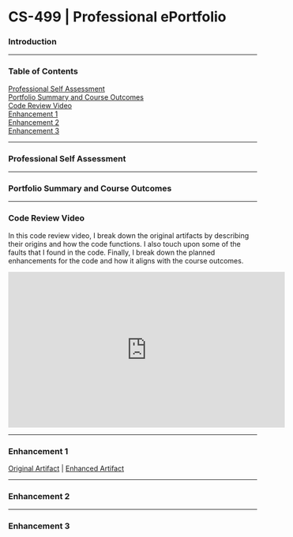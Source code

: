 # CS-499 | Professional ePortfolio

### Introduction

<hr>

### Table of Contents
[Professional Self Assessment](#professional-self-assessment)<br>
[Portfolio Summary and Course Outcomes](#portfolio-summary-and-course-outcomes)<br>
[Code Review Video](#code-review-video)<br>
[Enhancement 1](#enhancement-1)<br>
[Enhancement 2](#enhancement-2)<br>
[Enhancement 3](#enhancement-3)<br>

<hr>

### Professional Self Assessment

<hr>

### Portfolio Summary and Course Outcomes

<hr>

### Code Review Video

In this code review video, I break down the original artifacts by describing their origins and how the code functions. I also touch upon some of the faults that I found in the code. Finally, I break down the planned
enhancements for the code and how it aligns with the course outcomes.
<div style="position: relative;"> 
  <iframe width="560" height="315" 
    src="https://www.youtube.com/embed/wVK2klug9gw?si=hs3apkGi6iQNJYci" 
    title="YouTube video player" frameborder="0" allow="accelerometer; autoplay; clipboard-write; encrypted-media; gyroscope; 
    picture-in-picture; web-share" referrerpolicy="strict-origin-when-cross-origin" allowfullscreen>
  </iframe>
</div>

<hr>

### Enhancement 1

<div class="button">
  <a href="https://github.com/chris3024/IT-145-Pet-Rescue" targert="_blank">Original Artifact</a> | <a href="https://github.com/chris3024/CS_499_Enhancement_1" target="_blank">Enhanced Artifact</a>
</div>
<hr>

### Enhancement 2

<hr>

### Enhancement 3
